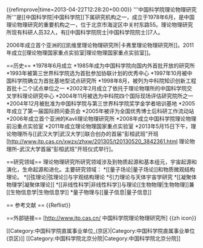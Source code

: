 {{refimprove|time=2013-04-22T12:28:20+00:00}}
'''中国科学院理论物理研究所'''是[[中国科学院|中国科学院]]下属研究机构之一，成立于1978年6月，是中国理论物理研究的重要机构之一，位于北京市海淀区中关村东路55。理论物理研究所现有科研人员32人，有[[中国科学院院士|中国科学院院士]]7人。

2006年成立首个亚洲的[[凯维里理论物理研究所|卡弗里理论物理研究所]]。2011年成立[[理论物理国家重点实验室|理论物理国家重点实验室]]。

==历史==
*1978年6月成立
*1985年成为中国科学院向国内外首批开放的研究所
*1993年被第三世界科学院选为首批参加协联计划的优秀中心
*1997年10月被中国科学院确立为首批基地型试点研究所
*1998年8月，被列为中科院知识创新工程首批十二个试点单位之一
*2002年2月成立了依托于理论物理所的中国科学院交叉学科理论研究中心
*2004年11月被选为中科院四个国际现场评估研究院所之一
*2004年12月被批准为中国科学院与第三世界科学院奖学金学者培训基地
*2005年成立了第一届国际顾问委员会
*2005年被评为全国优秀博士后科研工作流动站
*2006年成立首个亚洲的Kavli理论物理研究所
*2008年成立中国科学院理论物理前沿重点实验室
*2011年成立理论物理国家重点实验室
*2013年5月15日下午，理论物理所与[[武汉大学|武汉大学]]联合创办的首届“彭桓武班”开班<ref>[http://www.itp.cas.cn/xwzx/zhxw/201305/t20130520_3842361.html 理论物理所-武汉大学首届“彭桓武班”开班仪式举行]</ref>。

==研究领域==
理论物理研究所研究领域涉及到物质起源和基本组元，宇宙起源和演化，生命起源和进化。主要研究领域：
*[[量子场论|量子场论]]和物质微观结构理论。
*[[弦理论|弦理论]]与宇观结构理论
*引力理论与天体宇宙学研究
*[[凝聚体物理学|凝聚体理论]]
*[[非线性科学|非线性科学]]与理论[[生物物理|生物物理]]兼[[生物信息学|生物信息学]]
*量子物理与[[量子信息|量子信息]]

== 参考文献 ==
{{Reflist}}

==外部链接==
[http://www.itp.cas.cn/ 中国科学院理论物理研究所] {{zh icon}}

[[Category:中国科学院直属事业单位_(京区)|Category:中国科学院直属事业单位 (京区)]]
[[Category:中国科学院北京分院|Category:中国科学院北京分院]]